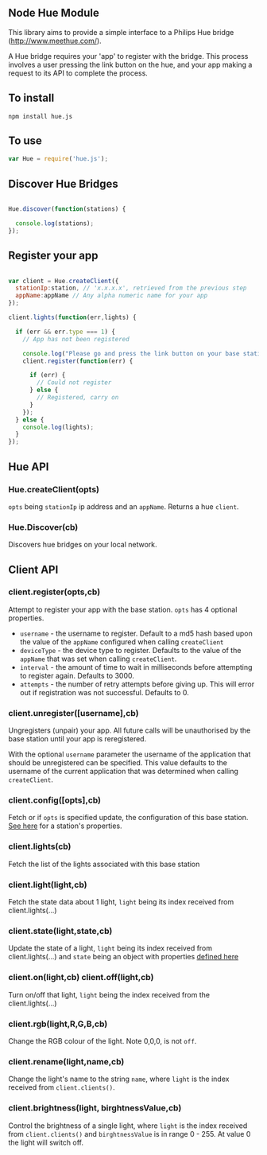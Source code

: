 Node Hue Module
---
This library aims to provide a simple interface to a Philips Hue bridge (http://www.meethue.com/).

A Hue bridge requires your 'app' to register with the bridge. This process involves a user pressing the link button on the hue, and your app making a request to its API to complete the process.

## To install
```
npm install hue.js
```

## To use
```javascript
var Hue = require('hue.js');
```

## Discover Hue Bridges
```javascript

Hue.discover(function(stations) {

  console.log(stations);
});
```

## Register your app
```javascript

var client = Hue.createClient({
  stationIp:station, // 'x.x.x.x', retrieved from the previous step
  appName:appName // Any alpha numeric name for your app
});

client.lights(function(err,lights) {

  if (err && err.type === 1) {
    // App has not been registered

    console.log("Please go and press the link button on your base station(s)");
    client.register(function(err) {

      if (err) {
        // Could not register
      } else {
        // Registered, carry on
      }
    });
  } else {
    console.log(lights);
  }
});
```

## Hue API
### Hue.createClient(opts)
`opts` being `stationIp` ip address and an `appName`. Returns a hue `client`.

### Hue.Discover(cb)
Discovers hue bridges on your local network.

## Client API

### client.register(opts,cb)
Attempt to register your app with the base station. `opts` has 4 optional properties.

* `username` - the username to register. Default to a md5 hash based upon the value of the `appName` configured when calling `createClient`
* `deviceType` - the device type to register. Defaults to the value of the `appName` that was set when calling `createClient`. 
* `interval` - the amount of time to wait in milliseconds before attempting to register again. Defaults to 3000.
* `attempts` - the number of retry attempts before giving up. This will error out if registration was not successful. Defaults to 0.

### client.unregister([username],cb)
Ungregisters (unpair) your app. All future calls will be unauthorised by the base station until your app is reregistered.

With the optional `username` parameter the username of the application that should be unregistered can be specified. This value defaults to the username of the current application that was determined when calling `createClient`.

### client.config([opts],cb)
Fetch or if `opts` is specified update, the configuration of this base station. [See here](http://burgestrand.github.com/hue-api/api/config/#updating-bridge-configuration) for a station's properties.

### client.lights(cb)
Fetch the list of the lights associated with this base station

### client.light(light,cb)
Fetch the state data about 1 light, `light` being its index received from client.lights(...)

### client.state(light,state,cb)
Update the state of a light, `light` being its index received from client.lights(...) and `state` being an object with properties [defined here](http://burgestrand.github.com/hue-api/api/lights/#changing-light-color-and-turning-them-onoff)

### client.on(light,cb) client.off(light,cb)
Turn on/off that light, `light` being the index received from the client.lights(...)

### client.rgb(light,R,G,B,cb)
Change the RGB colour of the light. Note 0,0,0, is not `off`.

### client.rename(light,name,cb)
Change the light's name to the string `name`, where `light` is the index received from `client.clients()`.

### client.brightness(light, birghtnessValue,cb)
Control the brightness of a single light, where `light` is the index received from `client.clients()` and `birghtnessValue` is in range 0 - 255. At value 0 the light will switch off.
